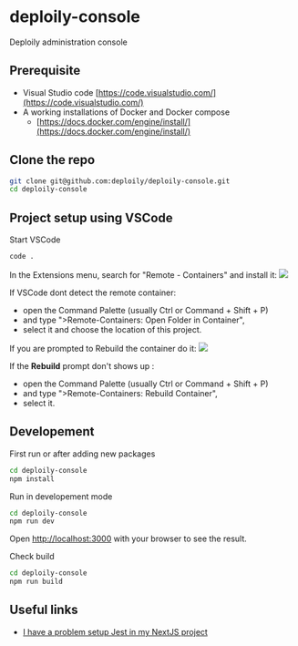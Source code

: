 # deploily-console
Deploily administration console

## Prerequisite 

* Visual Studio code [https://code.visualstudio.com/](https://code.visualstudio.com/)
* A working installations of Docker and Docker compose
    - [https://docs.docker.com/engine/install/](https://docs.docker.com/engine/install/)

## Clone the repo

```sh
git clone git@github.com:deploily/deploily-console.git
cd deploily-console
```
## Project setup using VSCode

Start VSCode 
```bash
code .
```

In the Extensions menu, search for "Remote - Containers" and install it:
![](docs/vscode-remote-container.png)


If VSCode dont detect the remote container: 
- open the Command Palette (usually Ctrl or Command + Shift + P) 
- and type ">Remote-Containers: Open Folder in Container", 
- select it and choose the location of this project.

If you are prompted to Rebuild the container do it: 
![](docs/devcontainer-rebuild.png)

If the **Rebuild** prompt don't shows up : 
- open the Command Palette (usually Ctrl or Command + Shift + P) 
- and type ">Remote-Containers: Rebuild Container", 
- select it.

## Developement
First run or after adding new packages 
```bash
cd deploily-console
npm install
```

Run in developement mode 
```bash
cd deploily-console
npm run dev
```

Open [http://localhost:3000](http://localhost:3000) with your browser to see the result.

Check build 
```bash
cd deploily-console
npm run build
```

## Useful links 
- [I have a problem setup Jest in my NextJS project](https://github.com/vercel/next.js/discussions/58994)


